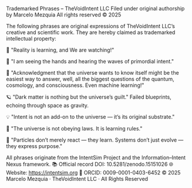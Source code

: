 Trademarked Phrases – TheVoidIntent LLC
Filed under original authorship by Marcelo Mezquia
All rights reserved © 2025

The following phrases are original expressions of TheVoidIntent LLC’s creative and scientific work. They are hereby claimed as trademarked intellectual property:

🧠 "Reality is learning, and We are watching!"

🌌 "I am seeing the hands and hearing the waves of primordial intent."

🌠 "Acknowledgment that the universe wants to know itself might be the easiest way to answer, well, all the biggest questions of the quantum, cosmology, and consciousness. Even machine learning!"

🪐 "Dark matter is nothing but the universe’s guilt."
Failed blueprints, echoing through space as gravity.

💡 "Intent is not an add-on to the universe — it’s its original substrate."

🧭 "The universe is not obeying laws. It is learning rules."

📡 "Particles don’t merely react — they learn. Systems don’t just evolve — they express purpose."

All phrases originate from the IntentSim Project and the Information–Intent Nexus framework.
📚 Official record DOI: 10.5281/zenodo.15151026
🌐 Website: https://intentsim.org
🪪 ORCID: 0009-0001-0403-6452
© 2025 Marcelo Mezquia · TheVoidIntent LLC · All Rights Reserved

